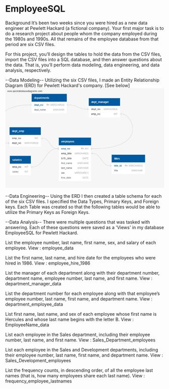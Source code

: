 # EmployeeSQL
Background
It’s been two weeks since you were hired as a new data engineer at Pewlett Hackard (a fictional company). Your first major task is to do a research project about people whom the company employed during the 1980s and 1990s. All that remains of the employee database from that period are six CSV files.

For this project, you’ll design the tables to hold the data from the CSV files, import the CSV files into a SQL database, and then answer questions about the data. That is, you’ll perform data modeling, data engineering, and data analysis, respectively.

--Data Modeling--
Utilizing the six CSV files, I made an Entity Relationship Diagram (ERD) for Pewlett Hackard's company.  [See below]
![Alt text](image.png)

--Data Engineering--
Using the ERD I then created a table schema for each of the six CSV files.  I specified the Data Types, Primary Keys, and Foreign keys.  Each Table was created so that the following tables would be able to utilize the Primary Keys as Foreign Keys.

--Data Analysis--
There were multiple questions that was tasked with answering.  Each of these questions were saved as a 'Views' in my database EmployeeSQL for Pewlett Hackard.


List the employee number, last name, first name, sex, and salary of each employee.
View : employee_data

List the first name, last name, and hire date for the employees who were hired in 1986.
View : employee_hire_1986

List the manager of each department along with their department number, department name, employee number, last name, and first name.
View : department_manager_data

List the department number for each employee along with that employee’s employee number, last name, first name, and department name.
View : department_employee_data

List first name, last name, and sex of each employee whose first name is Hercules and whose last name begins with the letter B.
View : EmployeeName_data

List each employee in the Sales department, including their employee number, last name, and first name.
View : Sales_Department_employees

List each employee in the Sales and Development departments, including their employee number, last name, first name, and department name.
View : Sales_Development_employees

List the frequency counts, in descending order, of all the employee last names (that is, how many employees share each last name).
View : frequency_employee_lastnames